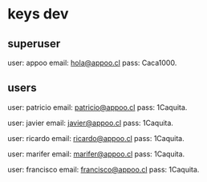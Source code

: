 # keys dev

## superuser

user: appoo
email: hola@appoo.cl
pass: Caca1000.

## users

user: patricio
email: patricio@appoo.cl
pass: 1Caquita.

user: javier
email: javier@appoo.cl
pass: 1Caquita.

user: ricardo
email: ricardo@appoo.cl
pass: 1Caquita.

user: marifer
email: marifer@appoo.cl
pass: 1Caquita.

user: francisco
email: francisco@appoo.cl
pass: 1Caquita.
